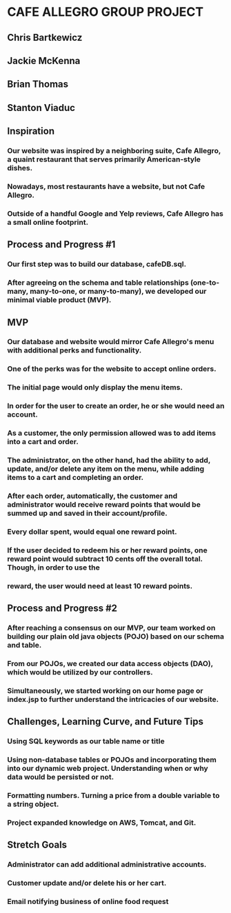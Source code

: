 # CAFE ALLEGRO GROUP PROJECT

## Chris Bartkewicz
## Jackie McKenna
## Brian Thomas
## Stanton Viaduc

## Inspiration
### Our website was inspired by a neighboring suite, Cafe Allegro, a quaint restaurant that serves primarily American-style dishes.
### Nowadays, most restaurants have a website, but not Cafe Allegro.  
### Outside of a handful Google and Yelp reviews, Cafe Allegro has a small online footprint. 

## Process and Progress #1
### Our first step was to build our database, cafeDB.sql. 
### After agreeing on the schema and table relationships (one-to-many, many-to-one, or many-to-many), we developed our minimal viable product (MVP). 

## MVP
### Our database and website would mirror Cafe Allegro's menu with additional perks and functionality. 
### One of the perks was for the website to accept online orders.
### The initial page would only display the menu items. 
### In order for the user to create an order, he or she would need an account. 
### As a customer, the only permission allowed was to add items into a cart and order. 

### The administrator, on the other hand, had the ability to add, update, and/or delete any item on the menu, while adding items to a cart and completing an order. 

### After each order, automatically, the customer and administrator would receive reward points that would be summed up and saved in their account/profile.
### Every dollar spent, would equal one reward point.
### If the user decided to redeem his or her reward points, one reward point would subtract 10 cents off the overall total. Though, in order to use the 
### reward, the user would need at least 10 reward points. 

## Process and Progress #2
### After reaching a consensus on our MVP, our team worked on building our plain old java objects (POJO) based on our schema and table. 
### From our POJOs, we created our data access objects (DAO), which would be utilized by our controllers. 
### Simultaneously, we started working on our home page or index.jsp to further understand the intricacies of our website. 

## Challenges, Learning Curve, and Future Tips
### Using SQL keywords as our table name or title
### Using non-database tables or POJOs and incorporating them into our dynamic web project. Understanding when or why data would be persisted or not. 
### Formatting numbers. Turning a price from a double variable to a string object. 
### Project expanded knowledge on AWS, Tomcat, and Git.

## Stretch Goals
### Administrator can add additional administrative accounts.
### Customer update and/or delete his or her cart. 
### Email notifying business of online food request
